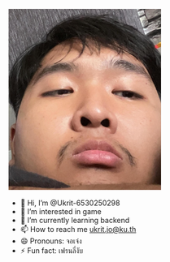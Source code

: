 
<p alige="left">
<img src="Myphoto.jpg" width="300">

  
- 👋 Hi, I’m @Ukrit-6530250298
- 👀 I’m interested in game
- 🌱 I’m currently learning backend
- 📫 How to reach me ukrit.jo@ku.th
- 😄 Pronouns: จอเจ๋ง
- ⚡ Fun fact: เฟรนลี่งับ
